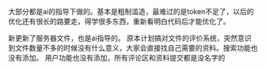 大部分都是ai的指导下做的。基本是粗制滥造，最难过的是token不足了，以后的优化还有很长的路要走，得学很多东西，重新看明白代码后才能优化了。


新更新了服务器文件，也是ai指导的。
原本计划搞对文件的评价系统，突然意识到文件数量不多的时候没有什么意义，大家会直接找自己需要的资料。搜索功能也没有添加。
用户功能也没有添加，所有评论区和资料提交都是没名字的
